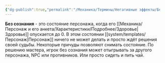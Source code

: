 ```yaml
---
{"dg-publish":true,"permalink":"/Механика/Термины/Негативные эффекты/Без сознания/","noteIcon":"","created":"2025-08-21T13:47:43.390+03:00","updated":"2025-07-29T23:53:00.805+03:00"}
---
```


**Без сознания** - это состояние персонажа, когда его [[Механика/Персонаж и его анкета/Характеристики/Подробнее/Здоровье\|Здоровье]] опускается до 0. В этом состоянии [[system/templates/Персонаж\|Персонаж]] ничего не может делать и просто ждёт решения своей судьбы. Некоторые причуды позволяют снимать состояние. По решению мастера, игрок без сознания может отыгрывать за другого персонажа, NPC или противников. Или просто сидеть и пить чай.